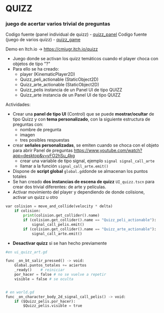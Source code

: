 # QUIZZ 
### juego de acertar varios trivial de preguntas 

Codigo fuente (panel individual de quizz) - [quizz_panel](quizz_panel.zip)
Codigo fuente (juego de varios quizz) - [quizz_game](quizz.zip)

Demo en Itch.io -> https://cmiugr.itch.io/quizz

* Juego donde se activan los quizz temáticos cuando el player choca con objetos de tipo "?"
* Para ello se ha creado: 
  * player  (KinematicPlayer2D)
  * Quizz_peli_actionable (StaticObject2D)
  * Quizz_arte_actionable (StaticObject2D)
  * Quizz_pelis instancia de un Panel UI de tipo QUIZZ 
  * Quizz_arte instancia de un Panel UI de tipo QUIZZ  


Actividades: 

* Crear una **panel de tipo UI** (Control) que se puede **mostrar/ocultar** de tipo Quizz y con **tema personalizado**, con la siguiente estructura de preguntas con: 
	* nombre de pregunta 
	* imagen
	* tres posibles respuestas
* crear **señales personalizadas**,  se emiten cuando se choca con el objeto para abrir Panel de preguntas  https://www.youtube.com/watch?app=desktop&v=vFO2hSu_4kg
	* crear una variable de tipo signal, ejemplo ``signal signal_call_arte`` 
	* llamar a la función ``signal_call_arte.emit()``
* Dispone de **script global** ``global.gd``donde se almacenan los puntos totales
* Se han creado **dos instancias de escena de quizz** ``UI_quizz.tscn`` para crear dos trivial diferentes: de arte y películas. 
* Activar movimiento del player y dependiendo de donde colisione, activar un quizz u otro 

```python
var colision = move_and_collide(velocity * delta)
	if colision: 
		print(colision.get_collider().name)
		if (colision.get_collider().name == "Quizz_peli_actionable"):
			signal_call_pelis.emit()
		if (colision.get_collider().name == "Quizz_arte_actionable"):
			signal_call_arte.emit()
```

* **Desactivar quizz** si se han hecho previamente 

```python
#en ui_quizz_art.gd

func _on_bt_salir_pressed() -> void:
	Global.puntos_totales += aciertos
	_ready()	# reiniciar
	por_hacer = false # no se vuelve a repetir
	visible = false # se oculta


# en world.gd
func _on_character_body_2d_signal_call_pelis() -> void:
	if ($Quizz_pelis.por_hacer):
		$Quizz_pelis.visible = true
```

